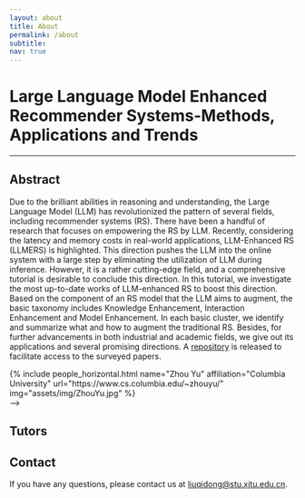 ```yaml
---
layout: about
title: About
permalink: /about
subtitle:
nav: true
---
```

# Large Language Model Enhanced Recommender Systems-Methods, Applications and Trends

<!-- <div> -->
<!-- <img src="assets/img/logo.jpg" width="30%" style="margin-left:35%; margin-right:30%"> -->
<!-- <img src="assets/img/padova.jpg" width="100%"> -->
<!-- </div> -->
---

## Abstract
Due to the brilliant abilities in reasoning and understanding, the Large Language Model (LLM) has revolutionized the pattern of several fields, including recommender systems (RS). There have been a handful of research that focuses on empowering the RS by LLM. Recently, considering the latency and memory costs in real-world applications, LLM-Enhanced RS (LLMERS) is highlighted. This direction pushes the LLM into the online system with a large step by eliminating the utilization of LLM during inference. However, it is a rather cutting-edge field, and a comprehensive tutorial is desirable to conclude this direction. In this tutorial, we investigate the most up-to-date works of LLM-enhanced RS to boost this direction. Based on the component of an RS model that the LLM aims to augment, the basic taxonomy includes Knowledge Enhancement, Interaction Enhancement and Model Enhancement. In each basic cluster, we identify and summarize what and how to augment the traditional RS. Besides, for further advancements in both industrial and academic fields, we give out its applications and several promising directions. A [repository](https://github.com/Applied-Machine-Learning-Lab/Awesome-LLM-Enhanced-Recommender-Systems) is released to facilitate access to the surveyed papers.

<!-- ## Submission Instructions

All submissions (.pdf format) must be written in English and use the latest template of ACM SIGIR 2025 available at [http://www.acm.org/publications/proceedings-template](http://www.acm.org/publications/proceedings-template). The concepts and keywords are required. Submissions can be of varying length from 4 to 9 pages. References do not count against the page limit. All submissions must be original and not simultaneously submitted to another journal or conference. 

Papers that include text generated from a large language model (LLM) such as ChatGPT are prohibited unless this produced text is presented as a part of the paper’s experimental analysis. AI tools may be used to edit and polish authors’ work, such as using LLMs for light editing of their own text (e.g., automate grammar checks, word autocorrect, and other editing work), but text “produced entirely” by AI is not allowed. 

All submissions will be double-blind peer reviewed by the program committee and judged by their relevance to the workshop, scientific novelty, and technical quality. 

Please note that at least one of the authors of each accepted paper must register for the workshop and present the paper either remotely or on location (strongly preferred). 

We encourage but do not require authors to release any code and/or datasets associated with their paper.

Submission website: [https://easychair.org/conferences?conf=agentir2025](https://easychair.org/conferences?conf=agentir2025) -->

<!-- ## Important Dates

Time zone: Anywhere on Earth (AoE)

Submission deadline: April 23, 2025

Acceptance notification: May 21, 2025

Agent4IR Workshop: July 17, 2025 -->
<!-- 
## Attendance
- When: July 17, 2025
- Where: 
  - In-person participation: The workshop will be an in-person event and to be held in (TBA), Padova, Italy.
  - Online participation: You can also join the workshop virtually at [Zoom](). -->

<!-- ## Invited Speakers

<!-- TBA -->

<div class="row row-cols-2 projects pt-3 pb-3">
  {% include people_horizontal.html name="Zhou Yu" affiliation="Columbia University" url="https://www.cs.columbia.edu/~zhouyu/" img="assets/img/ZhouYu.jpg" %}
</div> -->

## Tutors
<!-- <div class="row row-cols-2 projects pt-3 pb-3">
  {% include people_horizontal.html name="Pengyue Jia" affiliation="City University of Hong Kong" url="https://jia-py.github.io/" img="assets/img/jpy.jpg" %}
  {% include people_horizontal.html name="Qingpeng Cai" affiliation="Kuaishou" url="https://qingpengcai.github.io/" img="assets/img/qc.jpg" %}
  {% include people_horizontal.html name="Xiangyu Zhao" affiliation="City University of Hong Kong" url="https://zhaoxyai.github.io/" img="assets/img/xz.jpg" %}
  {% include people_horizontal.html name="Ling Pan" affiliation="Hong Kong University of Science and Technology" url="https://ling-pan.github.io/" img="assets/img/lp.jpg" %}
  {% include people_horizontal.html name="Xin Xin" affiliation="Shandong University" url="https://xinxin-me.github.io/" img="assets/img/xx.jpg" %}
  {% include people_horizontal.html name="Jin Huang" affiliation="University of Amsterdam" url="https://betsyhj.github.io/" img="assets/img/jh.jpg" %}
  {% include people_horizontal.html name="Weinan Zhang" affiliation="Shanghai Jiaotong University" url="https://wnzhang.net/" img="assets/img/wz.jpg" %}
  {% include people_horizontal.html name="Li Zhao" affiliation="Microsoft Research Asia" url="https://www.microsoft.com/en-us/research/people/lizo/" img="assets/img/lz.jpg" %}
  {% include people_horizontal.html name="Dawei Yin" affiliation="Baidu" url="https://www.yindawei.com/" img="assets/img/dy.jpg" %}
  {% include people_horizontal.html name="Grace Hui Yang" affiliation="Georgetown University" url="https://infosense.cs.georgetown.edu/grace/" img="assets/img/ghy.jpg" %}
</div> -->

## Contact
If you have any questions, please contact us at liuqidong@stu.xjtu.edu.cn.


